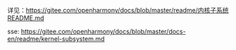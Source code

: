 详见：https://gitee.com/openharmony/docs/blob/master/readme/内核子系统README.md

sse: https://gitee.com/openharmony/docs/blob/master/docs-en/readme/kernel-subsystem.md
